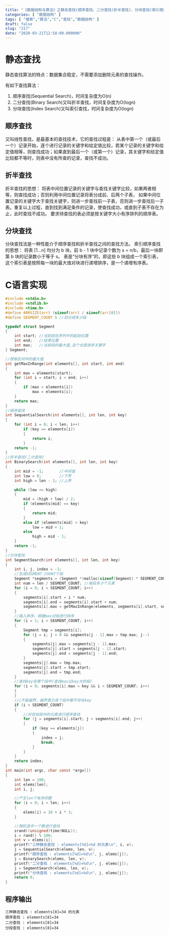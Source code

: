 ```yaml
---
title: "《数据结构与算法》之静态查找(顺序查找、二分查找(折半查找)、分块查找(索引顺序查找))"
categories: [ "数据结构" ]
tags: [ "搜索","算法","C","查找","数据结构" ]
draft: false
slug: "217"
date: "2020-03-21T12:58:00.000000"
---
```


# 静态查找
静态查找算法的特点：数据集合稳定，不需要添加删除元素的查找操作。

有如下查找算法：
1. 顺序查找(Sequential Search)，时间复杂度为O(n)
2. 二分查找(Binary Search)又叫折半查找，时间复杂度为O(logn)
3. 分块查找(Index Search)又叫索引查找，时间复杂度为O(logn)

## 顺序查找
又叫线性查找，是最基本的查找技术，它的查找过程是：
从表中第一个（或最后一个）记录开始，逐个进行记录的关键字和给定值比较，若某个记录的关键字和给定值相等，则查找成功；如果直到最后一个（或第一个）记录，其关键字和给定值比较都不等时，则表中没有所查的记录，查找不成功。

## 折半查找
折半查找的思想：
将表中间位置记录的关键字与查找关键字比较，如果两者相等，则查找成功；否则利用中间位置记录将表分成前、后两个子表， 如果中间位置记录的关键字大于查找关键字，则进一步查找前一子表，否则进一步查找后一子表。重复以上过程，直到找到满足条件的记录，使查找成功，或直到子表不存在为止，此时查找不成功。
要求待查找的表必须是按关键字大小有序排列的顺序表。

## 分块查找
分块查找法是一种性能介于顺序查找和折半查找之间的查找方法。
索引顺序查找的思想：
将表 [1…n] 均分为 b 块，前 b - 1 块中记录个数为 s = n/b，最后一块即第 b 块的记录数小于等于 s。
表是“分块有序”的，即这些 b 块组成一个索引表，这个索引表是按照每一块的最大值对块进行递增排序，是一个递增有序表。

# C语言实现
```C
#include <stdio.h>
#include <stdlib.h>
#include <time.h>
#define ARRSIZE(arr) (sizeof(arr) / sizeof(arr[0]))
#define SEGMENT_COUNT 5 //划分成多少段

typedef struct Segment
{
    int start; //当前段在序列中的起始位置
    int end;   //结束位置
    int max;   //当前段的最大值,这个也是排序关键字
} Segment;

//获取区间中的最大值
int getMaxInRange(int elements[], int start, int end)
{
    int max = elements[start];
    for (int i = start; i < end; i++)
    {
        if (max < elements[i])
            max = elements[i];
    }
    return max;
}
//顺序查找
int SequentialSearch(int elements[], int len, int key)
{
    for (int i = 0; i < len; i++)
        if (key == elements[i])
        {
            return i;
        }
    return -1;
}
//折半查找(二分查找)
int BinarySearch(int elements[], int len, int key)
{
    int mid = -1;       //中间值
    int low = 0;        //下界
    int high = len - 1; //上界

    while (low <= high)
    {
        mid = (high + low) / 2;
        if (elements[mid] == key)
        {
            return mid;
        }
        else if (elements[mid] < key)
            low = mid + 1;
        else
            high = mid - 1;
    }
    return -1;
}
//分块查找
int SegmentSearch(int elements[], int len, int key)
{
    int i, j, index = -1;
    //生成SEGMENT_COUNT个段
    Segment *segments = (Segment *)malloc(sizeof(Segment) * SEGMENT_COUNT);
    int num = len / SEGMENT_COUNT; //每段多少个元素
    for (i = 0; i < SEGMENT_COUNT; i++)
    {
        segments[i].start = i * num;
        segments[i].end = segments[i].start + num;
        segments[i].max = getMaxInRange(elements, segments[i].start, segments[i].end);
    }
    //插入排序，根据max对段进行排序
    for (i = 1; i < SEGMENT_COUNT; i++)
    {
        Segment tmp = segments[i];
        for (j = i; j > 0 && segments[j - 1].max > tmp.max; j--)
        {
            segments[j].max = segments[j - 1].max;
            segments[j].start = segments[j - 1].start;
            segments[j].end = segments[j - 1].end;
        }
        segments[j].max = tmp.max;
        segments[j].start = tmp.start;
        segments[j].end = tmp.end;
    }
    //查找key在哪个段中(查找max比key大的段)
    for (i = 0; segments[i].max < key && i < SEGMENT_COUNT; i++)
    {
    }
    //i不能越界，越界表示各个段中都不存在key
    if (i < SEGMENT_COUNT)
    {
        //对目标段中的元素进行顺序查找
        for (j = segments[i].start; j < segments[i].end; j++)
        {
            if (key == elements[j])
            {
                index = j;
                break;
            }
        }
    }
    return index;
}
int main(int argc, char const *argv[])
{
    int len = 100;
    int elems[len];
    int i, j;

    //产生len个有序的数
    for (i = 0; i < len; i++)
    {
        elems[i] = 10 + i * 3;
    }

    //随机选中一个数进行查找
    srand((unsigned)time(NULL));
    i = rand() % 100;
    int v = elems[i];
    printf("三种静态查找 : elements[%d]=%d 的元素\n", i, v);
    j = SequentialSearch(elems, len, v);
    printf("顺序查找 : elements[%d]=%d\n", j, elems[j]);
    j = BinarySearch(elems, len, v);
    printf("二分查找 : elements[%d]=%d\n", j, elems[j]);
    j = SegmentSearch(elems, len, v);
    printf("分块查找 : elements[%d]=%d\n", j, elems[j]);
    return 0;
}

```
## 程序输出
```
三种静态查找 : elements[8]=34 的元素
顺序查找 : elements[8]=34
二分查找 : elements[8]=34
分段查找 : elements[8]=34
```

